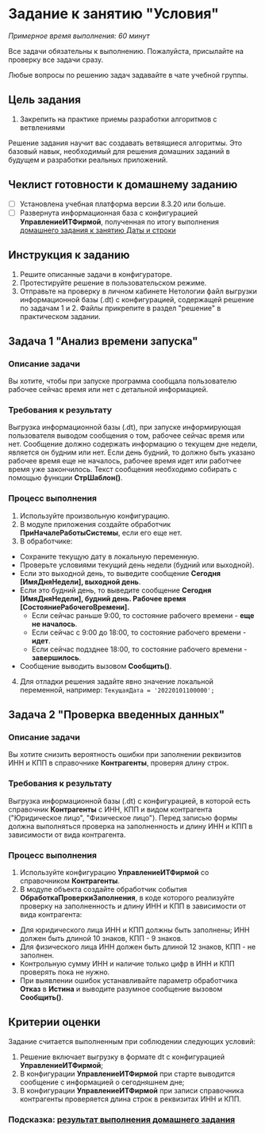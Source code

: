 # Задание к занятию "Условия"
_Примерное время выполнения: 60 минут_

Все задачи обязательны к выполнению. Пожалуйста, присылайте на проверку все задачи сразу.

Любые вопросы по решению задач задавайте в чате учебной группы.

## Цель задания

1. Закрепить на практике приемы разработки алгоритмов с ветвлениями

Решение задания научит вас создавать ветвящиеся алгоритмы. Это базовый навык, необходимый для решения домашних заданий в будущем и разработки реальных приложений.

## Чеклист готовности к домашнему заданию

- [ ] Установлена учебная платформа версии 8.3.20 или больше.
- [ ] Развернута информационная база с конфигурацией **УправлениеИТФирмой**, полученная по итогу выполнения [домашнего задания к занятию Даты и строки](/homework-2-4.md)

## Инструкция к заданию

1. Решите описанные задачи в конфигураторе.
2. Протестируйте решение в пользовательском режиме.
3. Отправьте на проверку в личном кабинете Нетологии файл выгрузки информационной базы (.dt) с конфигурацией, содержащей решение по задачам 1 и 2. Файлы прикрепите в раздел "решение" в практическом задании.

## Задача 1 "Анализ времени запуска"

### Описание задачи
Вы хотите, чтобы при запуске программа сообщала пользователю рабочее сейчас время или нет с детальной информацией.

### Требования к результату
Выгрузка информационной базы (.dt), при запуске информирующая пользователя выводом сообщения о том, рабочее сейчас время или нет. Сообщение должно содержать информацию о текущем дне недели, является он будним или нет. Если день будний, то должно быть указано рабочее время еще не началось, рабочее время идет или работчее время уже закончилось. Текст сообщения необходимо собирать с помощью функции **СтрШаблон()**.

### Процесс выполнения
1. Используйте произвольную конфигурацию.
2. В модуле приложения создайте обработчик **ПриНачалеРаботыСистемы**, если его еще нет.
3. В обработчике:
  * Сохраните текущую дату в локальную переменную.
  * Проверьте условиями текущий день недели (будний или выходной).
  * Если это выходной день, то выведите сообщение **Сегодня [ИмяДняНедели], выходной день**.
  * Если это будний день, то выведите сообщение **Сегодня [ИмяДняНедели], будний день. Рабочее время [СостояниеРабочегоВремени].**
    * Если сейчас раньше 9:00, то состояние рабочего времени - **еще не началось**.
    * Если сейчас с 9:00 до 18:00, то состояние рабочего времени - **идет**.
    * Если сейчас подзднее 18:00, то состояние рабочего времени - **завершилось**.
  * Сообщение выводить вызовом **Сообщить()**.
4. Для отладки решения задайте явно значение локальной переменной, например: `ТекущаяДата = '20220101100000';`

## Задача 2 "Проверка введенных данных"

### Описание задачи
Вы хотите снизить вероятность ошибки при заполнении реквизитов ИНН и КПП в справочнике **Контрагенты**, проверяя длину строк.

### Требования к результату
Выгрузка информационной базы (.dt) с конфигурацией, в которой есть справочник **Контрагенты** с ИНН, КПП и видом контрагента ("Юридическое лицо", "Физическое лицо"). Перед записью формы должна выполняться проверка на заполненность и длину ИНН и КПП в зависимости от вида контрагента.

### Процесс выполнения
1. Используйте конфигурацию **УправлениеИТФирмой** со справочником **Контрагенты**.
2. В модуле объекта создайте обработчик события **ОбработкаПроверкиЗаполнения**, в коде которого реализуйте проверку на заполненность и длину ИНН и КПП в зависимости от вида контрагента:
  * Для юридического лица ИНН и КПП должны быть заполнены; ИНН должен быть длиной 10 знаков, КПП - 9 знаков.
  * Для физического лица ИНН должен быть длиной 12 знаков, КПП - не заполнен.
  * Контрольную сумму ИНН и наличие только цифр в ИНН и КПП проверять пока не нужно.
  * При выявлении ошибок устанавливайте параметр обработчика **Отказ** в **Истина** и выводите разумное сообщение вызовом **Сообщить()**.

## Критерии оценки

Задание считается выполненным при соблюдении следующих условий:
1. Решение включает выгрузку в формате dt с конфигурацией **УправлениеИТФирмой**;
2. В конфигурации **УправлениеИТФирмой** при старте выводится сообщение с информацией о сегодняшнем дне;
3. В конфигурации **УправлениеИТФирмой** при записи справочника контрагенты проверяется длина строк в реквизитах ИНН и КПП.

### Подсказка: [результат выполнения домашнего задания](Examples/homework-2-5-example.md)